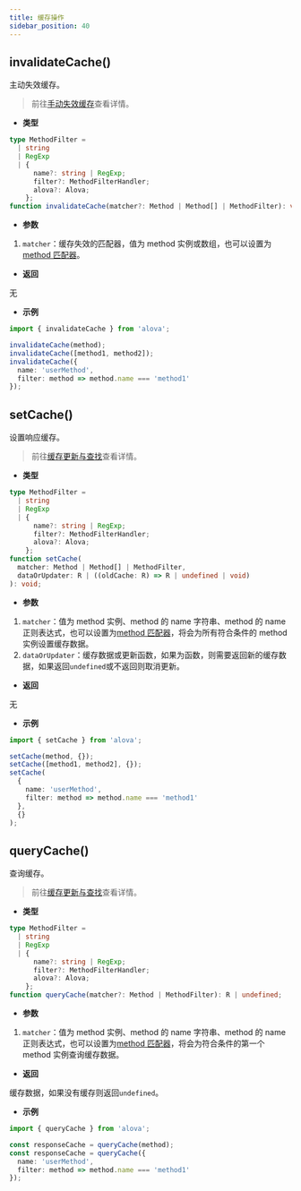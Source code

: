 ```yaml
---
title: 缓存操作
sidebar_position: 40
---
```


## invalidateCache()

主动失效缓存。

> 前往[手动失效缓存](/tutorial/cache/manually-invalidate)查看详情。

- **类型**

```ts
type MethodFilter =
  | string
  | RegExp
  | {
      name?: string | RegExp;
      filter?: MethodFilterHandler;
      alova?: Alova;
    };
function invalidateCache(matcher?: Method | Method[] | MethodFilter): void;
```

- **参数**

1. `matcher`：缓存失效的匹配器，值为 method 实例或数组，也可以设置为[method 匹配器](/tutorial/advanced/method-matcher)。

- **返回**

无

- **示例**

```ts
import { invalidateCache } from 'alova';

invalidateCache(method);
invalidateCache([method1, method2]);
invalidateCache({
  name: 'userMethod',
  filter: method => method.name === 'method1'
});
```

## setCache()

设置响应缓存。

> 前往[缓存更新与查找](/tutorial/cache/set-and-query)查看详情。

- **类型**

```ts
type MethodFilter =
  | string
  | RegExp
  | {
      name?: string | RegExp;
      filter?: MethodFilterHandler;
      alova?: Alova;
    };
function setCache(
  matcher: Method | Method[] | MethodFilter,
  dataOrUpdater: R | ((oldCache: R) => R | undefined | void)
): void;
```

- **参数**

1. `matcher`：值为 method 实例、method 的 name 字符串、method 的 name 正则表达式，也可以设置为[method 匹配器](/tutorial/advanced/method-matcher)，将会为所有符合条件的 method 实例设置缓存数据。
2. `dataOrUpdater`：缓存数据或更新函数，如果为函数，则需要返回新的缓存数据，如果返回`undefined`或不返回则取消更新。

- **返回**

无

- **示例**

```ts
import { setCache } from 'alova';

setCache(method, {});
setCache([method1, method2], {});
setCache(
  {
    name: 'userMethod',
    filter: method => method.name === 'method1'
  },
  {}
);
```

## queryCache()

查询缓存。

> 前往[缓存更新与查找](/tutorial/cache/set-and-query)查看详情。

- **类型**

```ts
type MethodFilter =
  | string
  | RegExp
  | {
      name?: string | RegExp;
      filter?: MethodFilterHandler;
      alova?: Alova;
    };
function queryCache(matcher?: Method | MethodFilter): R | undefined;
```

- **参数**

1. `matcher`：值为 method 实例、method 的 name 字符串、method 的 name 正则表达式，也可以设置为[method 匹配器](/tutorial/advanced/method-matcher)，将会为符合条件的第一个 method 实例查询缓存数据。

- **返回**

缓存数据，如果没有缓存则返回`undefined`。

- **示例**

```ts
import { queryCache } from 'alova';

const responseCache = queryCache(method);
const responseCache = queryCache({
  name: 'userMethod',
  filter: method => method.name === 'method1'
});
```
